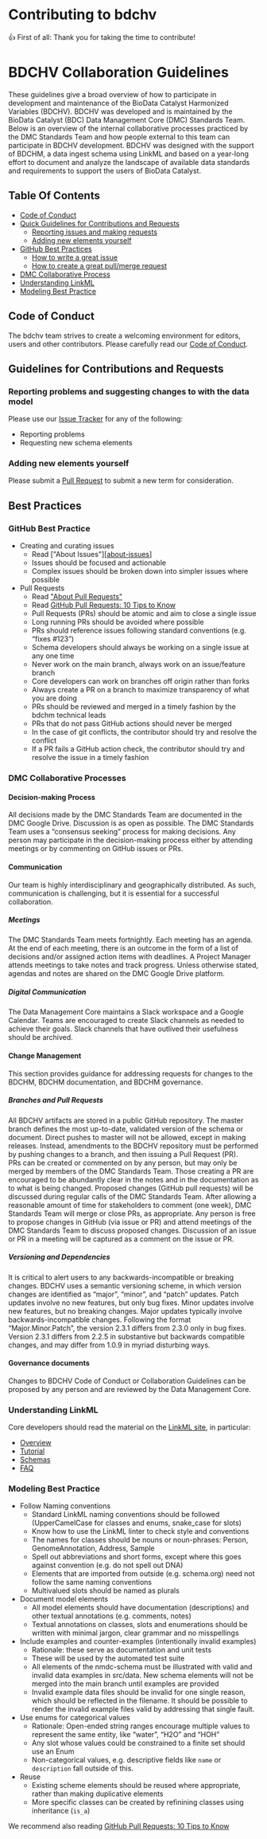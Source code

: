 # Contributing to bdchv

:+1: First of all: Thank you for taking the time to contribute!

# BDCHV Collaboration Guidelines

These guidelines give a broad overview of how to participate in development and maintenance of the BioData Catalyst Harmonized Variables (BDCHV). BDCHV was developed and is maintained by the BioData Catalyst (BDC) Data Management Core (DMC) Standards Team. Below is an overview of the internal collaborative processes practiced by the DMC Standards Team and how people external to this team can participate in BDCHV development. BDCHV was designed with the support of BDCHM, a data ingest schema using LinkML and based on a year-long effort to document and analyze the landscape of available data standards and requirements to support the users of BioData Catalyst. 

## Table Of Contents

* [Code of Conduct](#code-of-conduct)
* [Quick Guidelines for Contributions and Requests](#contributions)
  * [Reporting issues and making requests](#reporting-issues)
  * [Adding new elements yourself](#adding-elements)
* [GitHub Best Practices](#best-practices)
  * [How to write a great issue](#great-issues)
  * [How to create a great pull/merge request](#great-pulls)
* [DMC Collaborative Process](#collab-process)
* [Understanding LinkML](#understand-linkml)
* [Modeling Best Practice](#model-best)
<a id="code-of-conduct"></a>

## Code of Conduct

The bdchv team strives to create a
welcoming environment for editors, users and other contributors.
Please carefully read our [Code of Conduct](CODE_OF_CONDUCT.md).

<a id="contributions"></a>

## Guidelines for Contributions and Requests

<a id="reporting-issues"></a>

### Reporting problems and suggesting changes to with the data model

Please use our [Issue Tracker][issues] for any of the following:

- Reporting problems
- Requesting new schema elements

<a id="adding-elements"></a>

### Adding new elements yourself

Please submit a [Pull Request][pulls] to submit a new term for consideration.

<a id="best-practices"></a>

## Best Practices

<a id="great-issues"></a>
<a id="great-pulls"></a>

### GitHub Best Practice

- Creating and curating issues
    - Read ["About Issues"][[about-issues]]
    - Issues should be focused and actionable
    - Complex issues should be broken down into simpler issues where possible
- Pull Requests
    - Read ["About Pull Requests"][about-pulls]
    - Read [GitHub Pull Requests: 10 Tips to Know](https://blog.mergify.com/github-pull-requests-10-tips-to-know/)
    - Pull Requests (PRs) should be atomic and aim to close a single issue
    - Long running PRs should be avoided where possible
    - PRs should reference issues following standard conventions (e.g. “fixes #123”)
    - Schema developers should always be working on a single issue at any one time
    - Never work on the main branch, always work on an issue/feature branch
    - Core developers can work on branches off origin rather than forks
    - Always create a PR on a branch to maximize transparency of what you are doing
    - PRs should be reviewed and merged in a timely fashion by the bdchm technical leads
    - PRs that do not pass GitHub actions should never be merged
    - In the case of git conflicts, the contributor should try and resolve the conflict
    - If a PR fails a GitHub action check, the contributor should try and resolve the issue in a timely fashion

<a id="collab-process"></a>

### DMC Collaborative Processes

#### Decision-making Process
All decisions made by the DMC Standards Team are documented in the DMC Google Drive. Discussion is as open as possible. The DMC Standards Team uses a “consensus seeking” process for making decisions. Any person may participate in the decision-making process either by attending meetings or by commenting on GitHub issues or PRs.
#### Communication
Our team is highly interdisciplinary and geographically distributed. As such, communication is challenging, but it is essential for a successful collaboration.
##### Meetings
The DMC Standards Team meets fortnightly. Each meeting has an agenda. At the end of each meeting, there is an outcome in the form of a list of decisions and/or assigned action items with deadlines. A Project Manager attends meetings to take notes and track progress. Unless otherwise stated, agendas and notes are shared on the DMC Google Drive platform. 
##### Digital Communication
The Data Management Core maintains a Slack workspace and a Google Calendar. Teams are encouraged to create Slack channels as needed to achieve their goals. Slack channels that have outlived their usefulness should be archived.
#### Change Management
This section provides guidance for addressing requests for changes to the BDCHM, BDCHM documentation, and BDCHM governance.
##### Branches and Pull Requests
All BDCHV artifacts are stored in a public GitHub repository. The master branch defines the most up-to-date, validated version of the schema or document. Direct pushes to master will not be allowed, except in making releases. Instead, amendments to the BDCHV repository must be performed by pushing changes to a branch, and then issuing a Pull Request (PR).  
PRs can be created or commented on by any person, but may only be merged by members of the DMC Standards Team. Those creating a PR are encouraged to be abundantly clear in the notes and in the documentation as to what is being changed. Proposed changes (GitHub pull requests) will be discussed during regular calls of the DMC Standards Team. After allowing a reasonable amount of time for stakeholders to comment (one week), DMC Standards Team will merge or close PRs, as appropriate. Any person is free to propose changes in GitHub (via issue or PR) and attend meetings of the DMC Standards Team to discuss proposed changes. Discussion of an issue or PR in a meeting will be captured as a comment on the issue or PR.
##### Versioning and Dependencies
It is critical to alert users to any backwards-incompatible or breaking changes. BDCHV uses a semantic versioning scheme, in which version changes are identified as “major”, “minor”, and “patch” updates. Patch updates involve no new features, but only bug fixes. Minor updates involve new features, but no breaking changes. Major updates typically involve backwards-incompatible changes. Following the format “Major.Minor.Patch”, the version 2.3.1 differs from 2.3.0 only in bug fixes. Version 2.3.1 differs from 2.2.5 in substantive but backwards compatible changes, and may differ from 1.0.9 in myriad disturbing ways. 
#### Governance documents
Changes to BDCHV Code of Conduct or Collaboration Guidelines can be proposed by any person and are reviewed by the Data Management Core. 

<a id="understand-linkml"></a>

### Understanding LinkML

Core developers should read the material on the [LinkML site](https://linkml.io/linkml), in particular:

- [Overview](https://linkml.io/linkml/intro/overview.html)
- [Tutorial](https://linkml.io/linkml/intro/tutorial.html)
- [Schemas](https://linkml.io/linkml/schemas/index.html)
- [FAQ](https://linkml.io/linkml/faq/index.html)

<a id="model-best"></a>

### Modeling Best Practice

- Follow Naming conventions
    - Standard LinkML naming conventions should be followed (UpperCamelCase for classes and enums, snake_case for slots)
    - Know how to use the LinkML linter to check style and conventions
    - The names for classes should be nouns or noun-phrases: Person, GenomeAnnotation, Address, Sample
    - Spell out abbreviations and short forms, except where this goes against convention (e.g. do not spell out DNA)
    - Elements that are imported from outside (e.g. schema.org) need not follow the same naming conventions
    - Multivalued slots should be named as plurals
- Document model elements
    - All model elements should have documentation (descriptions) and other textual annotations (e.g. comments, notes)
    - Textual annotations on classes, slots and enumerations should be written with minimal jargon, clear grammar and no misspellings
- Include examples and counter-examples (intentionally invalid examples)
    - Rationale: these serve as documentation and unit tests
    - These will be used by the automated test suite
    - All elements of the nmdc-schema must be illustrated with valid and invalid data examples in src/data. New schema elements will not be merged into the main branch until examples are provided
    - Invalid example data files should be invalid for one single reason, which should be reflected in the filename. It should be possible to render the invalid example files valid by addressing that single fault.
- Use enums for categorical values
    - Rationale: Open-ended string ranges encourage multiple values to represent the same entity, like “water”, “H2O” and “HOH”
    - Any slot whose values could be constrained to a finite set should use an Enum
    - Non-categorical values, e.g. descriptive fields like `name` or `description` fall outside of this.
- Reuse
    - Existing scheme elements should be reused where appropriate, rather than making duplicative elements
    - More specific classes can be created by refinining classes using inheritance (`is_a`)

[about-branches]: https://docs.github.com/en/pull-requests/collaborating-with-pull-requests/proposing-changes-to-your-work-with-pull-requests/about-branches
[about-issues]: https://docs.github.com/en/issues/tracking-your-work-with-issues/about-issues
[about-pulls]: https://docs.github.com/en/pull-requests/collaborating-with-pull-requests/proposing-changes-to-your-work-with-pull-requests/about-pull-requests
[issues]: https://github.com/RTIInternational/NHLBI-BDC-DMC-HM/issues/
[pulls]: https://github.com/RTIInternational/NHLBI-BDC-DMC-HM/pulls/

We recommend also reading [GitHub Pull Requests: 10 Tips to Know](https://blog.mergify.com/github-pull-requests-10-tips-to-know/)

